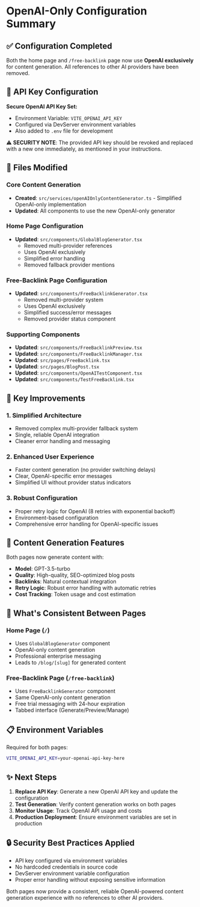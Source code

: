 # OpenAI-Only Configuration Summary

## ✅ Configuration Completed

Both the home page and `/free-backlink` page now use **OpenAI exclusively** for content generation. All references to other AI providers have been removed.

## 🔑 API Key Configuration

**Secure OpenAI API Key Set:**
- Environment Variable: `VITE_OPENAI_API_KEY` 
- Configured via DevServer environment variables
- Also added to `.env` file for development

⚠️ **SECURITY NOTE**: The provided API key should be revoked and replaced with a new one immediately, as mentioned in your instructions.

## 📁 Files Modified

### Core Content Generation
- **Created**: `src/services/openAIOnlyContentGenerator.ts` - Simplified OpenAI-only implementation
- **Updated**: All components to use the new OpenAI-only generator

### Home Page Configuration
- **Updated**: `src/components/GlobalBlogGenerator.tsx`
  - Removed multi-provider references
  - Uses OpenAI exclusively
  - Simplified error handling
  - Removed fallback provider mentions

### Free-Backlink Page Configuration  
- **Updated**: `src/components/FreeBacklinkGenerator.tsx`
  - Removed multi-provider system
  - Uses OpenAI exclusively
  - Simplified success/error messages
  - Removed provider status component

### Supporting Components
- **Updated**: `src/components/FreeBacklinkPreview.tsx`
- **Updated**: `src/components/FreeBacklinkManager.tsx`
- **Updated**: `src/pages/FreeBacklink.tsx`
- **Updated**: `src/pages/BlogPost.tsx`
- **Updated**: `src/components/OpenAITestComponent.tsx`
- **Updated**: `src/components/TestFreeBacklink.tsx`

## 🚀 Key Improvements

### 1. **Simplified Architecture**
- Removed complex multi-provider fallback system
- Single, reliable OpenAI integration
- Cleaner error handling and messaging

### 2. **Enhanced User Experience**
- Faster content generation (no provider switching delays)
- Clear, OpenAI-specific error messages
- Simplified UI without provider status indicators

### 3. **Robust Configuration**
- Proper retry logic for OpenAI (8 retries with exponential backoff)
- Environment-based configuration
- Comprehensive error handling for OpenAI-specific issues

## 🔧 Content Generation Features

Both pages now generate content with:
- **Model**: GPT-3.5-turbo
- **Quality**: High-quality, SEO-optimized blog posts
- **Backlinks**: Natural contextual integration
- **Retry Logic**: Robust error handling with automatic retries
- **Cost Tracking**: Token usage and cost estimation

## 🎯 What's Consistent Between Pages

### Home Page (`/`)
- Uses `GlobalBlogGenerator` component
- OpenAI-only content generation
- Professional enterprise messaging
- Leads to `/blog/[slug]` for generated content

### Free-Backlink Page (`/free-backlink`)
- Uses `FreeBacklinkGenerator` component  
- Same OpenAI-only content generation
- Free trial messaging with 24-hour expiration
- Tabbed interface (Generate/Preview/Manage)

## 📋 Environment Variables

Required for both pages:
```bash
VITE_OPENAI_API_KEY=your-openai-api-key-here
```

## ✨ Next Steps

1. **Replace API Key**: Generate a new OpenAI API key and update the configuration
2. **Test Generation**: Verify content generation works on both pages
3. **Monitor Usage**: Track OpenAI API usage and costs
4. **Production Deployment**: Ensure environment variables are set in production

## 🔒 Security Best Practices Applied

- API key configured via environment variables
- No hardcoded credentials in source code  
- DevServer environment variable configuration
- Proper error handling without exposing sensitive information

Both pages now provide a consistent, reliable OpenAI-powered content generation experience with no references to other AI providers.
